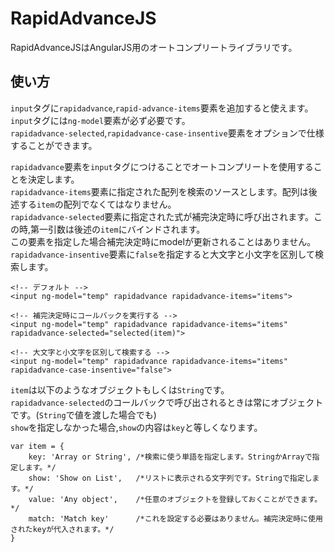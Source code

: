 RapidAdvanceJS
======================
RapidAdvanceJSはAngularJS用のオートコンプリートライブラリです。  

使い方
------
``input``タグに``rapidadvance``,``rapid-advance-items``要素を追加すると使えます。  
``input``タグには``ng-model``要素が必ず必要です。  
``rapidadvance-selected``,``rapidadvance-case-insentive``要素をオプションで仕様することができます。    

``rapidadvance``要素を``input``タグにつけることでオートコンプリートを使用することを決定します。  
``rapidadvance-items``要素に指定された配列を検索のソースとします。配列は後述する``item``の配列でなくてはなりません。  
``rapidadvance-selected``要素に指定された式が補完決定時に呼び出されます。この時,第一引数は後述の``item``にバインドされます。  
この要素を指定した場合補完決定時にmodelが更新されることはありません。  
``rapidadvance-insentive``要素に``false``を指定すると大文字と小文字を区別して検索します。  

	<!-- デフォルト --> 
	<input ng-model="temp" rapidadvance rapidadvance-items="items">
	
	<!-- 補完決定時にコールバックを実行する -->
	<input ng-model="temp" rapidadvance rapidadvance-items="items" rapidadvance-selected="selected(item)">
	
	<!-- 大文字と小文字を区別して検索する -->
	<input ng-model="temp" rapidadvance rapidadvance-items="items" rapidadvance-case-insentive="false">


``item``は以下のようなオブジェクトもしくは``String``です。  
``rapidadvance-selected``のコールバックで呼び出されるときは常にオブジェクトです。(``String``で値を渡した場合でも)  
``show``を指定しなかった場合,``show``の内容は``key``と等しくなります。  

	var item = {
		key: 'Array or String',	/*検索に使う単語を指定します。StringかArrayで指定します。*/
		show: 'Show on List',	/*リストに表示される文字列です。Stringで指定します。*/
		value: 'Any object',	/*任意のオブジェクトを登録しておくことができます。*/
		match: 'Match key'		/*これを設定する必要はありません。補完決定時に使用されたkeyが代入されます。*/
	}
	